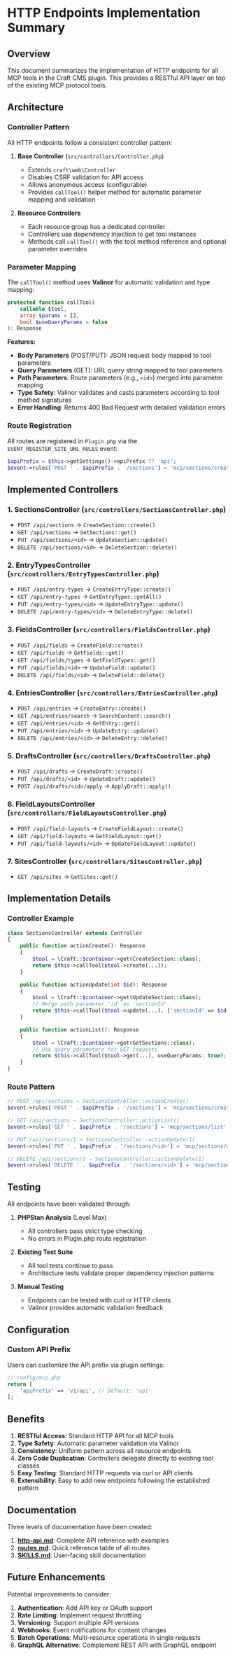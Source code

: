 # HTTP Endpoints Implementation Summary

## Overview

This document summarizes the implementation of HTTP endpoints for all MCP tools in the Craft CMS plugin. This provides a RESTful API layer on top of the existing MCP protocol tools.

## Architecture

### Controller Pattern

All HTTP endpoints follow a consistent controller pattern:

1. **Base Controller** (`src/controllers/Controller.php`)
   - Extends `craft\web\Controller`
   - Disables CSRF validation for API access
   - Allows anonymous access (configurable)
   - Provides `callTool()` helper method for automatic parameter mapping and validation

2. **Resource Controllers**
   - Each resource group has a dedicated controller
   - Controllers use dependency injection to get tool instances
   - Methods call `callTool()` with the tool method reference and optional parameter overrides

### Parameter Mapping

The `callTool()` method uses **Valinor** for automatic validation and type mapping:

```php
protected function callTool(
    callable $tool,
    array $params = [],
    bool $useQueryParams = false
): Response
```

**Features:**
- **Body Parameters** (POST/PUT): JSON request body mapped to tool parameters
- **Query Parameters** (GET): URL query string mapped to tool parameters
- **Path Parameters**: Route parameters (e.g., `<id>`) merged into parameter mapping
- **Type Safety**: Valinor validates and casts parameters according to tool method signatures
- **Error Handling**: Returns 400 Bad Request with detailed validation errors

### Route Registration

All routes are registered in `Plugin.php` via the `EVENT_REGISTER_SITE_URL_RULES` event:

```php
$apiPrefix = $this->getSettings()->apiPrefix ?? 'api';
$event->rules['POST ' . $apiPrefix . '/sections'] = 'mcp/sections/create';
```

## Implemented Controllers

### 1. SectionsController (`src/controllers/SectionsController.php`)
- `POST /api/sections` → `CreateSection::create()`
- `GET /api/sections` → `GetSections::get()`
- `PUT /api/sections/<id>` → `UpdateSection::update()`
- `DELETE /api/sections/<id>` → `DeleteSection::delete()`

### 2. EntryTypesController (`src/controllers/EntryTypesController.php`)
- `POST /api/entry-types` → `CreateEntryType::create()`
- `GET /api/entry-types` → `GetEntryTypes::getAll()`
- `PUT /api/entry-types/<id>` → `UpdateEntryType::update()`
- `DELETE /api/entry-types/<id>` → `DeleteEntryType::delete()`

### 3. FieldsController (`src/controllers/FieldsController.php`)
- `POST /api/fields` → `CreateField::create()`
- `GET /api/fields` → `GetFields::get()`
- `GET /api/fields/types` → `GetFieldTypes::get()`
- `PUT /api/fields/<id>` → `UpdateField::update()`
- `DELETE /api/fields/<id>` → `DeleteField::delete()`

### 4. EntriesController (`src/controllers/EntriesController.php`)
- `POST /api/entries` → `CreateEntry::create()`
- `GET /api/entries/search` → `SearchContent::search()`
- `GET /api/entries/<id>` → `GetEntry::get()`
- `PUT /api/entries/<id>` → `UpdateEntry::update()`
- `DELETE /api/entries/<id>` → `DeleteEntry::delete()`

### 5. DraftsController (`src/controllers/DraftsController.php`)
- `POST /api/drafts` → `CreateDraft::create()`
- `PUT /api/drafts/<id>` → `UpdateDraft::update()`
- `POST /api/drafts/<id>/apply` → `ApplyDraft::apply()`

### 6. FieldLayoutsController (`src/controllers/FieldLayoutsController.php`)
- `POST /api/field-layouts` → `CreateFieldLayout::create()`
- `GET /api/field-layouts` → `GetFieldLayout::get()`
- `PUT /api/field-layouts/<id>` → `UpdateFieldLayout::update()`

### 7. SitesController (`src/controllers/SitesController.php`)
- `GET /api/sites` → `GetSites::get()`

## Implementation Details

### Controller Example

```php
class SectionsController extends Controller
{
    public function actionCreate(): Response
    {
        $tool = \Craft::$container->get(CreateSection::class);
        return $this->callTool($tool->create(...));
    }

    public function actionUpdate(int $id): Response
    {
        $tool = \Craft::$container->get(UpdateSection::class);
        // Merge path parameter 'id' as 'sectionId'
        return $this->callTool($tool->update(...), ['sectionId' => $id]);
    }

    public function actionList(): Response
    {
        $tool = \Craft::$container->get(GetSections::class);
        // Use query parameters for GET requests
        return $this->callTool($tool->get(...), useQueryParams: true);
    }
}
```

### Route Pattern

```php
// POST /api/sections → SectionsController::actionCreate()
$event->rules['POST ' . $apiPrefix . '/sections'] = 'mcp/sections/create';

// GET /api/sections → SectionsController::actionList()
$event->rules['GET ' . $apiPrefix . '/sections'] = 'mcp/sections/list';

// PUT /api/sections/1 → SectionsController::actionUpdate(1)
$event->rules['PUT ' . $apiPrefix . '/sections/<id>'] = 'mcp/sections/update';

// DELETE /api/sections/1 → SectionsController::actionDelete(1)
$event->rules['DELETE ' . $apiPrefix . '/sections/<id>'] = 'mcp/sections/delete';
```

## Testing

All endpoints have been validated through:

1. **PHPStan Analysis** (Level Max)
   - All controllers pass strict type checking
   - No errors in Plugin.php route registration

2. **Existing Test Suite**
   - All tool tests continue to pass
   - Architecture tests validate proper dependency injection patterns

3. **Manual Testing**
   - Endpoints can be tested with curl or HTTP clients
   - Valinor provides automatic validation feedback

## Configuration

### Custom API Prefix

Users can customize the API prefix via plugin settings:

```php
// config/mcp.php
return [
    'apiPrefix' => 'v1/api', // Default: 'api'
];
```

## Benefits

1. **RESTful Access**: Standard HTTP API for all MCP tools
2. **Type Safety**: Automatic parameter validation via Valinor
3. **Consistency**: Uniform pattern across all resource endpoints
4. **Zero Code Duplication**: Controllers delegate directly to existing tool classes
5. **Easy Testing**: Standard HTTP requests via curl or API clients
6. **Extensibility**: Easy to add new endpoints following the established pattern

## Documentation

Three levels of documentation have been created:

1. **[http-api.md](http-api.md)**: Complete API reference with examples
2. **[routes.md](routes.md)**: Quick reference table of all routes
3. **[SKILLS.md](../SKILLS.md)**: User-facing skill documentation

## Future Enhancements

Potential improvements to consider:

1. **Authentication**: Add API key or OAuth support
2. **Rate Limiting**: Implement request throttling
3. **Versioning**: Support multiple API versions
4. **Webhooks**: Event notifications for content changes
5. **Batch Operations**: Multi-resource operations in single requests
6. **GraphQL Alternative**: Complement REST API with GraphQL endpoint
